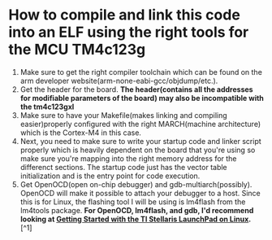 # How to compile and link this code into an ELF using the right tools for the MCU TM4c123g 
1. Make sure to get the right compiler toolchain which can be found on the arm developer website(arm-none-eabi-gcc/objdump/etc.).
2. Get the header for the board. **The header(contains all the addresses for modifiable parameters of the board) may also be incompatible with the tm4c123gxl**
3. Make sure to have your Makefile(makes linking and compiling easier)properly configured with the right MARCH(machine architecture) which is the Cortex-M4 in this case.
4. Next, you need to make sure to write your startup code and linker script properly which is heavily dependent on the board that you're using so make sure you're 
mapping into the right memory address for the differenct sections. The startup code just has the vector table initialization and is the entry point for code execution.
5. Get OpenOCD(open on-chip debugger) and gdb-multiarch(possibly). OpenOCD will make it possible to attach your debugger to a host. Since this is for Linux, the flashing 
tool I will be using is lm4flash from the lm4tools package. 
**For OpenOCD, lm4flash, and gdb, I'd recommend looking at [Getting Started with the TI Stellaris LaunchPad on Linux](https://www.jann.cc/2012/12/11/getting_started_with_the_ti_stellaris_launchpad_on_linux.html#install-the-lm4flash-tool).** [^1]

